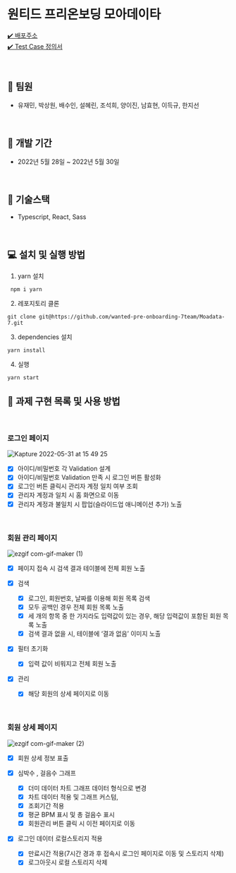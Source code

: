 # 원티드 프리온보딩 모아데이타

[✔️ 배포주소](https://moadata7.netlify.app/)<br />
[✔️ Test Case 정의서](https://docs.google.com/spreadsheets/d/1Klwgqra7tQh98birDtgOmrhbBilt5Tb-14IHEc7Pt7g/edit#gid=0)

<br />

## 👬 **팀원**

- 유재민, 박상원, 배수인, 설혜린, 조석희, 양이진, 남효현, 이득규, 한지선

<br />

## 📅 **개발 기간**

- 2022년 5월 28일 ~ 2022년 5월 30일

<br />

## 🔧 **기술스택**

- Typescript, React, Sass <br />

<br />

## **💻 설치 및 실행 방법**

1. yarn 설치

```
 npm i yarn
```

2. 레포지토리 클론

```
git clone git@https://github.com/wanted-pre-onboarding-7team/Moadata-7.git
```

3. dependencies 설치

```
yarn install
```

4. 실행

```
yarn start
```

## 📖 **과제 구현 목록 및 사용 방법**

<br />

 
### **로그인 페이지**
![Kapture 2022-05-31 at 15 49 25](https://user-images.githubusercontent.com/90893364/171110260-1b01da26-d6db-45b0-9998-506b3deeb35a.gif)


- [x] 아이디/비밀번호 각 Validation 설계
- [x] 아이디/비밀번호 Validation 만족 시 로그인 버튼 활성화
- [x] 로그인 버튼 클릭시 관리자 계정 일치 여부 조회
- [x] 관리자 계정과 일치 시 홈 화면으로 이동
- [x] 관리자 계정과 불일치 시 팝업(슬라이드업 애니메이션 추가) 노출

<br />

### **회원 관리 페이지**
![ezgif com-gif-maker (1)](https://user-images.githubusercontent.com/90893364/171113159-0a490f55-625d-4e94-a00a-d8f5a7a610e7.gif)


- [x] 페이지 접속 시 검색 결과 테이블에 전체 회원 노출

- [x] 검색
  - [x] 로그인, 회원번호, 날짜를 이용해 회원 목록 검색
  - [x] 모두 공백인 경우 전체 회원 목록 노출
  - [x] 세 개의 항목 중 한 가지라도 입력값이 있는 경우, 해당 입력값이 포함된 회원 목록 노출
  - [x] 검색 결과 없을 시, 테이블에 ‘결과 없음’ 이미지 노출

- [x] 필터 초기화
  - [x] 입력 값이 비워지고 전체 회원 노출

- [x] 관리
  - [x] 해당 회원의 상세 페이지로 이동

<br />

### **회원 상세 페이지**
![ezgif com-gif-maker (2)](https://user-images.githubusercontent.com/90893364/171113872-aade606f-d0a7-4336-83d5-a079d69915bc.gif)


- [x] 회원 상세 정보 표출 

- [x] 심박수 , 걸음수 그래프
    - [x] 더미 데이터 차트 그래프 데이터 형식으로 변경
    - [x] 차트 데이터 적용 및 그래프 커스텀, 
    - [x] 조회기간 적용
    - [x] 평균 BPM 표시 및 총 걸음수 표시
    - [x] 회원관리 버튼 클릭 시 이전 페이지로 이동

- [x] 로그인 데이터 로컬스토리지 적용
  - [x] 만료시간 적용(7시간 경과 후 접속시 로그인 페이지로 이동 및 스토리지 삭제)
  - [x] 로그아웃시 로컬 스토리지 삭제
<br />
